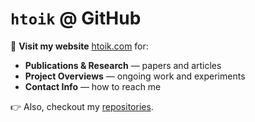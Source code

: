 # `htoik` @ GitHub

🔗 **Visit my website** [htoik.com](https://htoik.com) for:

- **Publications & Research** — papers and articles
- **Project Overviews** — ongoing work and experiments
- **Contact Info** — how to reach me

👉 Also, checkout my [repositories](https://github.com/htoik/repositories).
